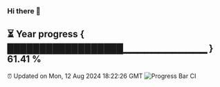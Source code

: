 ### Hi there 👋
⏳ Year progress { ██████████████████▁▁▁▁▁▁▁▁▁▁▁▁ } 61.41 %
---
⏰ Updated on Mon, 12 Aug 2024 18:22:26 GMT
![Progress Bar CI](https://github.com/liununu/liununu/workflows/Progress%20Bar%20CI/badge.svg)

